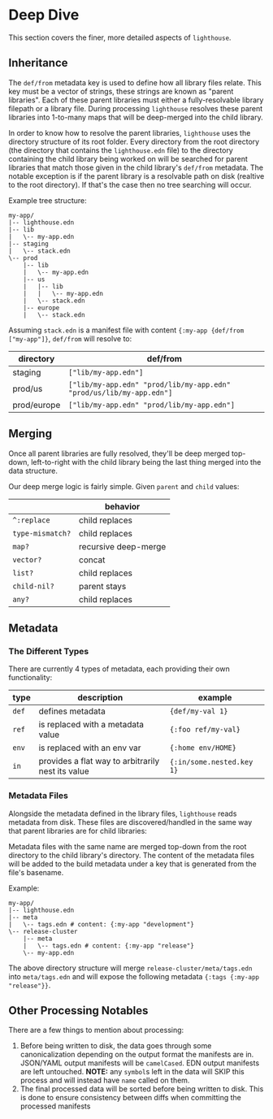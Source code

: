 # Deep Dive

This section covers the finer, more detailed aspects of `lighthouse`.

## Inheritance

The `def/from` metadata key is used to define how all library files relate. This key must be a vector
of strings, these strings are known as "parent libraries". Each of these parent libraries must either a
fully-resolvable library filepath or a library file. During processing `lighthouse` resolves these parent
libraries into 1-to-many maps that will be deep-merged into the child library.

In order to know how to resolve the parent libraries, `lighthouse` uses the directory structure of its root folder.
Every directory from the root directory (the directory that contains the `lighthouse.edn` file) to the directory
containing the child library being worked on will be searched for parent libraries that match those given
in the child library's `def/from` metadata. The notable exception is if the parent library is a resolvable path
on disk (realtive to the root directory). If that's the case then no tree searching will occur.

Example tree structure:
```
my-app/
|-- lighthouse.edn
|-- lib
|   \-- my-app.edn
|-- staging
|   \-- stack.edn
\-- prod
    |-- lib
    |   \-- my-app.edn
    |-- us
    |   |-- lib
    |   |   \-- my-app.edn
    |   \-- stack.edn
    |-- europe
    |   \-- stack.edn
```

Assuming `stack.edn` is a manifest file with content `{:my-app {def/from ["my-app"]}`, `def/from` will resolve to:

| directory   | def/from                                                            |
| ----------- | ------------------------------------------------------------------- |
| staging     | `["lib/my-app.edn"]`                                                |
| prod/us     | `["lib/my-app.edn" "prod/lib/my-app.edn" "prod/us/lib/my-app.edn"]` |
| prod/europe | `["lib/my-app.edn" "prod/lib/my-app.edn"]`                          |

## Merging

Once all parent libraries are fully resolved, they'll be deep merged top-down, left-to-right with the child library
being the last thing merged into the data structure.

Our deep merge logic is fairly simple. Given `parent` and `child` values:

|                   | behavior               |
| ----------------- | ---------------------- |
| `^:replace`       | child replaces         |
| `type-mismatch?`  | child replaces         |
| `map?`            | recursive deep-merge   |
| `vector?`         | concat                 |
| `list?`           | child replaces         |
| `child-nil?`      | parent stays           |
| `any?`            | child replaces         |

## Metadata

### The Different Types

There are currently 4 types of metadata, each providing their own functionality:

| type  | description                                       | example                   |
| ----  | ------------------------------------------------- | ------------------------- |
| `def` | defines metadata                                  | `{def/my-val 1}`          |
| `ref` | is replaced with a metadata value                 | `{:foo ref/my-val}`       |
| `env` | is replaced with an env var                       | `{:home env/HOME}`        |
| `in`  | provides a flat way to arbitrarily nest its value | `{:in/some.nested.key 1}` |

### Metadata Files

Alongside the metadata defined in the library files, `lighthouse` reads metadata from disk.
These files are discovered/handled in the same way that parent libraries are for child libraries:

Metadata files with the same name are merged top-down from the root directory to the child library's
directory. The content of the metadata files will be added to the build metadata under a key that
is generated from the file's basename.

Example:
```
my-app/
|-- lighthouse.edn
|-- meta
|   \-- tags.edn # content: {:my-app "development"}
\-- release-cluster
    |-- meta
    |   \-- tags.edn # content: {:my-app "release"}
    \-- my-app.edn
```
The above directory structure will merge `release-cluster/meta/tags.edn` into `meta/tags.edn` and will
expose the following metadata `{:tags {:my-app "release"}}`.

## Other Processing Notables

There are a few things to mention about processing:

1. Before being written to disk, the data goes through some canonicalization
   depending on the output format the manifests are in. JSON/YAML output
   manifests will be `camelCased`. EDN output manifests are left untouched.
   **NOTE:** any `symbol`s left in the data will SKIP this process and will
   instead have `name` called on them.
2. The final processed data will be sorted before being written to disk. This
   is done to ensure consistency between diffs when committing the processed
   manifests
